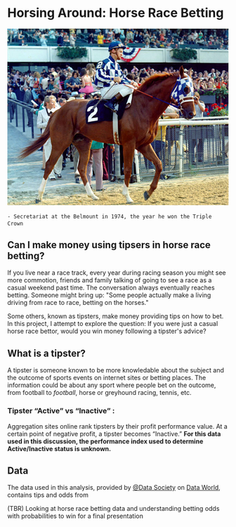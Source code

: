 # Horsing Around: Horse Race Betting
<img src="img/title.jpg" alt="Secretariat at the Belmount in 1974">  

    - Secretariat at the Belmount in 1974, the year he won the Triple Crown
  

## Can I make money using tipsers in horse race betting?


If you live near a race track, every year during racing season you might see more commotion, friends and family talking of going to see a race as a casual weekend past time. The conversation always eventually reaches betting. Someone might bring up: "Some people actually make a living driving from race to race, betting on the horses."
    
Some others, known as tipsters, make money providing tips on how to bet. In this project, I attempt to explore the question: If you were just a casual horse race bettor, would you win money following a tipster's advice?

## What is a tipster?

A tipster is someone known to be more knowledable about the subject and the outcome of sports events on internet sites or betting places. The information could be about any sport where people bet on the outcome, from football to *football*, horse or greyhound racing, tennis, etc.

### Tipster “Active” vs “Inactive” : 
Aggregation sites online rank tipsters by their profit performance value. At a certain point of negative profit, a tipster becomes “Inactive.” 
**For this data used in this discussion, the performance index used to determine Active/Inactive status is unknown.**

## Data

The data used in this analysis, provided by [@Data Society](https://data.world/data-society) on [Data World](https://data.world/data-society/horse-racing-tipster-bets), contains tips and odds from 




(TBR) Looking at horse race betting data and understanding betting odds with probabilities to win for a final presentation
